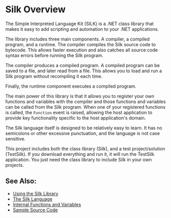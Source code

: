 # Silk Overview

The Simple Interpreted Language Kit (SILK) is a .NET class library that makes it easy to add scripting and automation to your .NET applications.

The library includes three main components. A compiler, a compiled program, and a runtime. The compiler compiles the Silk source code to bytecode. This allows faster execution and also catches all source code syntax errors before running the Silk program.

The compiler produces a compiled program. A compiled program can be saved to a file, and later read from a file. This allows you to load and run a Silk program without recompiling it each time.

Finally, the runtime component executes a compiled program.

The main power of this library is that it allows you to register your own functions and variables with the compiler and those functions and variables can be called from the Silk program. When one of your registered functions is called, the `Function` event is raised, allowing the host application to provide key functionality specific to the host application's domain.

The Silk language itself is designed to be relatively easy to learn. It has no semicolons or other excessive punctuation, and the language is not case sensitive.

This project includes both the class library (Silk), and a test project/solution (TestSilk). If you download everything and run it, it will run the TestSilk application. You just need the class library to include Silk in your own projects.

## See Also:
- [Using the Silk Library](docs/UsingLibrary.md)
- [The Silk Language](docs/SilkLanguage.md)
- [Internal Functions and Variables](docs/InternalFunctions.md)
- [Sample Source Code](docs/Sample.md)
